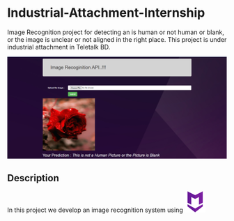 # Industrial-Attachment-Internship
Image Recognition project for detecting an is human or not human or blank, or the image is unclear or not aligned in the right place. This project is under industrial attachment in Teletalk BD.

![Demo API](https://github.com/nafiul-araf/Industrial-Attachment-Internship/blob/main/ourput.PNG)

## Description 
In this project we develop an image recognition system using ![Convolutional Neural Network](https://github.com/adam-p/markdown-here/raw/master/src/common/images/icon48.png "Logo Title Text 1")
